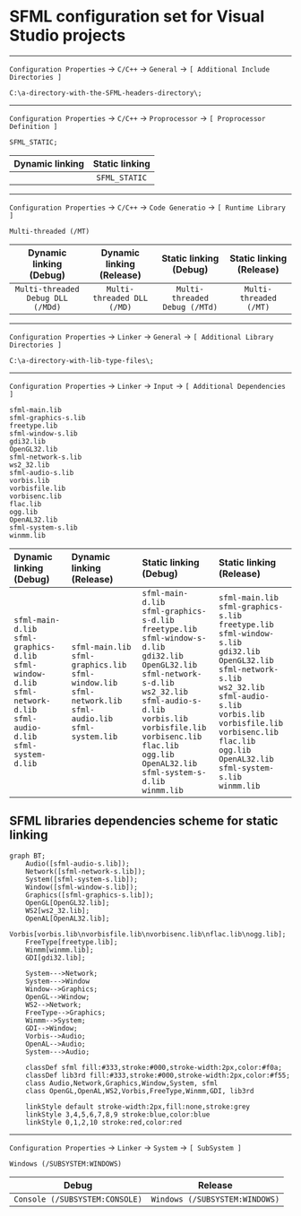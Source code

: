 # SFML configuration set for Visual Studio projects
***
`Configuration Properties` → `C/C++` → `General` → `[ Additional Include Directories ]`
```
C:\a-directory-with-the-SFML-headers-directory\;
```
---
`Configuration Properties` → `C/C++` → `Proprocessor` → `[ Proprocessor Definition ]`
```
SFML_STATIC;
```
| Dynamic linking | Static linking |
|:-:|:-:|
| |`SFML_STATIC`|
---
`Configuration Properties` → `C/C++` → `Code Generatio` → `[ Runtime Library ]`
```
Multi-threaded (/MT)
```
| Dynamic linking (Debug) | Dynamic linking (Release) | Static linking (Debug) | Static linking (Release) |
|:-:|:-:|:-:|:-:|
|`Multi-threaded Debug DLL (/MDd)`|`Multi-threaded DLL (/MD)`|`Multi-threaded Debug (/MTd)`|`Multi-threaded (/MT)`|
---
`Configuration Properties` → `Linker` → `General` → `[ Additional Library Directories ]`
```
C:\a-directory-with-lib-type-files\;
```
---
`Configuration Properties` → `Linker` → `Input` → `[ Additional Dependencies ]`
```
sfml-main.lib
sfml-graphics-s.lib
freetype.lib
sfml-window-s.lib
gdi32.lib
OpenGL32.lib
sfml-network-s.lib
ws2_32.lib
sfml-audio-s.lib
vorbis.lib
vorbisfile.lib
vorbisenc.lib
flac.lib
ogg.lib
OpenAL32.lib
sfml-system-s.lib
winmm.lib
```
| Dynamic linking (Debug) | Dynamic linking (Release) | Static linking (Debug) | Static linking (Release) |
|:-|:-|:-|:-|
|`sfml-main-d.lib`<br>`sfml-graphics-d.lib`<br>`sfml-window-d.lib`<br>`sfml-network-d.lib`<br>`sfml-audio-d.lib`<br>`sfml-system-d.lib`|`sfml-main.lib`<br>`sfml-graphics.lib`<br>`sfml-window.lib`<br>`sfml-network.lib`<br>`sfml-audio.lib`<br>`sfml-system.lib`|`sfml-main-d.lib`<br>`sfml-graphics-s-d.lib`<br>`freetype.lib`<br>`sfml-window-s-d.lib`<br>`gdi32.lib`<br>`OpenGL32.lib`<br>`sfml-network-s-d.lib`<br>`ws2_32.lib`<br>`sfml-audio-s-d.lib`<br>`vorbis.lib`<br>`vorbisfile.lib`<br>`vorbisenc.lib`<br>`flac.lib`<br>`ogg.lib`<br>`OpenAL32.lib`<br>`sfml-system-s-d.lib`<br>`winmm.lib`|`sfml-main.lib`<br>`sfml-graphics-s.lib`<br>`freetype.lib`<br>`sfml-window-s.lib`<br>`gdi32.lib`<br>`OpenGL32.lib`<br>`sfml-network-s.lib`<br>`ws2_32.lib`<br>`sfml-audio-s.lib`<br>`vorbis.lib`<br>`vorbisfile.lib`<br>`vorbisenc.lib`<br>`flac.lib`<br>`ogg.lib`<br>`OpenAL32.lib`<br>`sfml-system-s.lib`<br>`winmm.lib`|

## SFML libraries dependencies scheme for static linking

```mermaid
graph BT;
    Audio([sfml-audio-s.lib]);
    Network([sfml-network-s.lib]);
    System([sfml-system-s.lib]);
    Window([sfml-window-s.lib]);
    Graphics([sfml-graphics-s.lib]);
    OpenGL[OpenGL32.lib];
    WS2[ws2_32.lib];
    OpenAL[OpenAL32.lib];
    Vorbis[vorbis.lib\nvorbisfile.lib\nvorbisenc.lib\nflac.lib\nogg.lib];
    FreeType[freetype.lib];
    Winmm[winmm.lib];
    GDI[gdi32.lib];

    System--->Network;
    System--->Window
    Window-->Graphics;
    OpenGL-->Window;
    WS2-->Network;
    FreeType-->Graphics;
    Winmm-->System;
    GDI-->Window;
    Vorbis-->Audio;
    OpenAL-->Audio;
    System--->Audio;

	classDef sfml fill:#333,stroke:#000,stroke-width:2px,color:#f0a;
    classDef lib3rd fill:#333,stroke:#000,stroke-width:2px,color:#f55;
    class Audio,Network,Graphics,Window,System, sfml
    class OpenGL,OpenAL,WS2,Vorbis,FreeType,Winmm,GDI, lib3rd

	linkStyle default stroke-width:2px,fill:none,stroke:grey
	linkStyle 3,4,5,6,7,8,9 stroke:blue,color:blue
	linkStyle 0,1,2,10 stroke:red,color:red
```
---
`Configuration Properties` → `Linker` → `System` → `[ SubSystem ]`
```
Windows (/SUBSYSTEM:WINDOWS)
```
| Debug | Release |
|:-:|:-:|
|`Console (/SUBSYSTEM:CONSOLE)`|`Windows (/SUBSYSTEM:WINDOWS)`|
